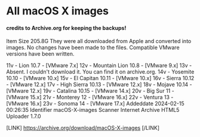 # All macOS X images
#### credits to Archive.org for keeping the backups! 



Item Size 205.8G
They were all downloaded from Apple and converted into images. No changes have been made to the files. Compatible VMware versions have been written.

11v - Lion 10.7 - [VMware 7.x]
12v - Mountain Lion 10.8 - [VMware 9.x]
13v - Absent. I couldn't download it. You can find it on archive.org.
14v - Yosemite 10.10 - [VMware 10.x]
15v - El Capitan 10.11 - [VMware 10.x]
16v - Sierra 10.12 - [VMware 12.x]
17v - High Sierra 10.13 - [VMware 12.x]
18v - Mojave 10.14 - [VMware 12.x]
19v - Catalina 10.15 - [VMware 14.x]
20v - Big Sur 11 - [VMware 15.x]
21v - Monterey 12 - [VMware 16.x]
22v - Ventura 13 - [VMware 16.x]
23v - Sonoma 14 - [VMware 17.x]
Addeddate 2024-02-15 00:26:35
Identifier macOS-X-images
Scanner Internet Archive HTML5 Uploader 1.7.0


[LINK] https://archive.org/download/macOS-X-images [/LINK] 
